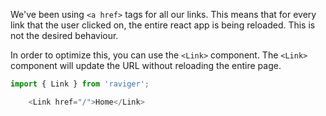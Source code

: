 We've been using `<a href>` tags for all our links. This means that for every link that the user clicked on, the entire react app is being reloaded. This is not the desired behaviour.

In order to optimize this, you can use the `<Link>` component. The `<Link>` component will update the URL without reloading the entire page.

```js
import { Link } from 'raviger';

    <Link href="/">Home</Link>
```